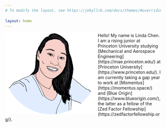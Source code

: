 ```yaml
---
# To modify the layout, see https://jekyllrb.com/docs/themes/#overriding-theme-defaults

layout: home
---
```


<img src="/assets/sketchportrait.png" alt="bio" width="300"  style="float: left"/>
Hello! My name is Linda Chen. 
I am a rising junior at Princeton University studying 
[Mechanical and Aerospace Engineering](https://mae.princeton.edu/) at
[Princeton University](https://www.princeton.edu/). I am currently taking a gap year to
work at [Momentus](https://momentus.space/) and [Blue Origin](https://www.blueorigin.com/), 
the latter as a fellow of the [Zed Factor Fellowship](https://zedfactorfellowship.org/).

